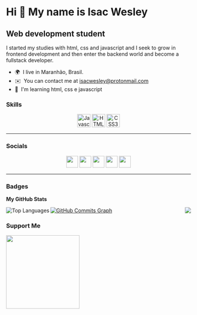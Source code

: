 Hi 👋 My name is Isac Wesley
============================

Web development student
-----------------------

I started my studies with html, css and javascript and I seek to grow in frontend development and then enter the backend world and become a fullstack developer.

* 🌍  I live in Maranhão, Brasil.
* ✉️  You can contact me at [isacwesley@protonmail.com](mailto:isacwesley@protonmail.com)
* 🧠  I'm learning html, css e javascript

### Skills

<p align="center">
<a href="https://developer.mozilla.org/en-US/docs/Web/JavaScript" target="_blank" rel="noreferrer"><img src="https://raw.githubusercontent.com/danielcranney/readme-generator/main/public/icons/skills/javascript-colored.svg" width="36" height="36" alt="Javascript" /></a>
<a href="https://developer.mozilla.org/en-US/docs/Glossary/HTML5" target="_blank" rel="noreferrer"><img src="https://raw.githubusercontent.com/danielcranney/readme-generator/main/public/icons/skills/html5-colored.svg" width="36" height="36" alt="HTML5" /></a>
<a href="https://www.w3.org/TR/CSS/#css" target="_blank" rel="noreferrer"><img src="https://raw.githubusercontent.com/danielcranney/readme-generator/main/public/icons/skills/css3-colored.svg" width="36" height="36" alt="CSS3" /></a>
</p><hr>


### Socials

<p align="center"> <a href="https://discord.com/users/isacwesley#0760" target="_blank" rel="noreferrer"><img src="https://raw.githubusercontent.com/danielcranney/readme-generator/main/public/icons/socials/discord.svg" width="32" height="32" /></a> <a href="https://www.github.com/isacwesley" target="_blank" rel="noreferrer"><img src="https://raw.githubusercontent.com/danielcranney/readme-generator/main/public/icons/socials/github-dark.svg" width="32" height="32" /></a> <a href="http://www.instagram.com/invites/contact/?i=1hiun0hqe84bb&utm_content=ajncczw" target="_blank" rel="noreferrer"><img src="https://raw.githubusercontent.com/danielcranney/readme-generator/main/public/icons/socials/instagram.svg" width="32" height="32" /></a> <a href="https://www.linkedin.com/in/isac-wesley-469624232" target="_blank" rel="noreferrer"><img src="https://raw.githubusercontent.com/danielcranney/readme-generator/main/public/icons/socials/linkedin.svg" width="32" height="32" /></a> <a href="https://www.twitter.com/IsacWesley4?t=-wo_ouzk_yGXinP_gItrdA&s=08" target="_blank" rel="noreferrer"><img src="https://raw.githubusercontent.com/danielcranney/readme-generator/main/public/icons/socials/twitter.svg" width="32" height="32" /></a></p><hr>

### Badges

<b>My GitHub Stats</b>

<a href="https://github.com/isacwesley"><img align="left" src="https://github-readme-stats.vercel.app/api/top-langs/?username=isacwesley&langs_count=10&title_color=0891b2&text_color=ffffff&icon_color=0891b2&bg_color=1c1917&hide_border=true&locale=en&custom_title=Top%20%Languages" alt="Top Languages" /></a>
 
<a href="http://www.github.com/isacwesley"><img align="right" src="https://github-readme-streak-stats.herokuapp.com/?user=isacwesley&stroke=ffffff&background=1c1917&ring=0891b2&fire=0891b2&currStreakNum=ffffff&currStreakLabel=0891b2&sideNums=ffffff&sideLabels=ffffff&dates=ffffff&hide_border=true" /></a>

<a href="http://www.github.com/isacwesley"><img src="https://activity-graph.herokuapp.com/graph?username=isacwesley&bg_color=1c1917&color=ffffff&line=0891b2&point=ffffff&area_color=1c1917&area=true&hide_border=true&custom_title=GitHub%20Commits%20Graph" alt="GitHub Commits Graph" /></a>
### Support Me

<a href="https://www.buymeacoffee.com/isacwesleyG"><img src="https://cdn.buymeacoffee.com/buttons/v2/default-yellow.png" width="200" /></a>
